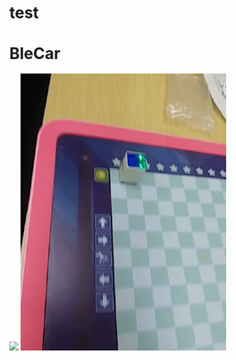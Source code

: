 # test
# BleCar
![](app\src\main\res\drawable\20181122_164537_1.gif)
![](app\src\main\res\drawable\20181122_164537_2.gif)